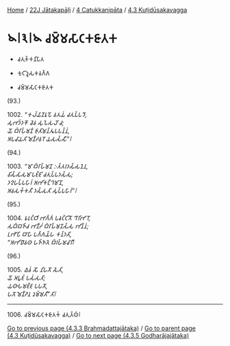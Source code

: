 
[Home](/) / [22J Jātakapāḷi](../...md) / [4 Catukkanipāta](...md) / [4.3 Kuṭidūsakavagga](../22J/4/4.3.md)

# 𑁪𑁇𑁩𑁇𑁪 𑀘𑀫𑁆𑀫𑀲𑀸𑀝𑀓𑀚𑀸𑀢𑀓

* 𑀘𑀢𑀼𑀓𑁆𑀓𑀦𑀺𑀧𑀸𑀢

* 𑀓𑀼𑀝𑀺𑀤𑀽𑀲𑀓𑀯𑀕𑁆𑀕

* 𑀘𑀫𑁆𑀫𑀲𑀸𑀝𑀓𑀚𑀸𑀢𑀓

(93.)

1002\. _“𑀓𑀮𑁆𑀬𑀸𑀡𑀭𑀽𑀧𑁄 𑀯𑀢𑀬𑀁 𑀘𑀢𑀼𑀧𑁆𑀧𑀤𑁄,_  
_𑀲𑀼𑀪𑀤𑁆𑀤𑀓𑁄 𑀘𑁂𑀯 𑀲𑀼𑀧𑁂𑀲𑀮𑁄 𑀘;_  
_𑀬𑁄 𑀩𑁆𑀭𑀸𑀳𑁆𑀫𑀡𑀁 𑀚𑀸𑀢𑀺𑀫𑀦𑁆𑀢𑀽𑀧𑀧𑀦𑁆𑀦𑀁,_  
_𑀅𑀧𑀘𑀸𑀬𑀢𑀺 𑀫𑁂𑀡𑁆𑀟𑀯𑀭𑁄 𑀬𑀲𑀲𑁆𑀲𑀻”𑁇_  


(94.)

1003\. _“𑀫𑀸 𑀩𑁆𑀭𑀸𑀳𑁆𑀫𑀡 𑀇𑀢𑁆𑀢𑀭𑀤𑀲𑁆𑀲𑀦𑁂𑀦,_  
_𑀯𑀺𑀲𑁆𑀲𑀸𑀲𑀫𑀸𑀧𑀚𑁆𑀚𑀺 𑀘𑀢𑀼𑀧𑁆𑀧𑀤𑀲𑁆𑀲;_  
_𑀤𑀍𑀳𑀧𑁆𑀧𑀳𑀸𑀭𑀁 𑀅𑀪𑀺𑀓𑀗𑁆𑀔𑀫𑀸𑀦𑁄,_  
_𑀅𑀯𑀲𑀓𑁆𑀓𑀢𑀻 𑀤𑀲𑁆𑀲𑀢𑀺 𑀲𑀼𑀧𑁆𑀧𑀳𑀸𑀭𑀁”𑁇_  


(95.)

1004\. _𑀊𑀭𑀼𑀝𑁆𑀞𑀺 𑀪𑀕𑁆𑀕𑀁 𑀧𑀯𑀝𑁆𑀝𑀺𑀢𑁄 𑀔𑀸𑀭𑀺𑀪𑀸𑀭𑁄,_  
_𑀲𑀩𑁆𑀩𑀜𑁆𑀘 𑀪𑀡𑁆𑀟𑀁 𑀩𑁆𑀭𑀸𑀳𑁆𑀫𑀡𑀲𑁆𑀲 𑀪𑀺𑀦𑁆𑀦𑀁;_  
_𑀉𑀪𑁄𑀧𑀺 𑀩𑀸𑀳𑀸 𑀧𑀕𑁆𑀕𑀬𑁆𑀳 𑀓𑀦𑁆𑀤𑀢𑀺,_  
_“𑀅𑀪𑀺𑀥𑀸𑀯𑀣 𑀳𑀜𑁆𑀜𑀢𑁂 𑀩𑁆𑀭𑀳𑁆𑀫𑀘𑀸𑀭𑀻𑁇_  


(96.)

1005\. _𑀏𑀯𑀁 𑀲𑁄 𑀦𑀺𑀳𑀢𑁄 𑀲𑁂𑀢𑀺,_  
_𑀬𑁄 𑀅𑀧𑀽𑀚𑀁 𑀧𑀲𑀁𑀲𑀢𑀺;_  
_𑀬𑀣𑀸𑀳𑀫𑀚𑁆𑀚 𑀧𑀳𑀢𑁄,_  
_𑀳𑀢𑁄 𑀫𑁂𑀡𑁆𑀟𑁂𑀦 𑀤𑀼𑀫𑁆𑀫𑀢𑀻”𑀢𑀺𑁇_  


---

1006\. 𑀘𑀫𑁆𑀫𑀲𑀸𑀝𑀓𑀚𑀸𑀢𑀓𑀁 𑀘𑀢𑀼𑀢𑁆𑀣𑀁𑁇



[Go to previous page (4.3.3 Brahmadattajātaka)](4.3.3.md) / [Go to parent page (4.3 Kuṭidūsakavagga)](../22J/4/4.3.md) / [Go to next page (4.3.5 Godharājajātaka)](4.3.5.md)


